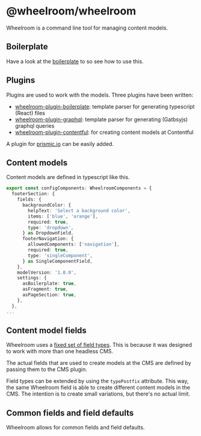 # @wheelroom/wheelroom

Wheelroom is a command line tool for managing content models.


## Boilerplate

Have a look at the [boilerplate](https://github.com/jaccomeijer/wheelroom/tree/master/packages/boilerplate) to so see how to use this.


## Plugins 

Plugins are used to work with the models. Three plugins have been written:

- [wheelroom-plugin-boilerplate](https://www.npmjs.com/package/@wheelroom/wheelroom-plugin-boilerplate): template parser for generating typescript (React) files
- [wheelroom-plugin-graphql](https://www.npmjs.com/package/@wheelroom//wheelroom-plugin-graphql): template parser for generating (Gatbsyjs) graphql queries
- [wheelroom-plugin-contentful](https://www.npmjs.com/package/@wheelroom/wheelroom-plugin-contentful): for creating content models at Contentful

A plugin for [prismic.io](https://prismic.io) can be easily added.


## Content models

Content models are defined in typescript like this.

```typescript
export const configComponents: WheelroomComponents = {
  footerSection: {
    fields: {
      backgroundColor: {
        helpText: 'Select a background color',
        items: ['blue', 'orange'],
        required: true,
        type: 'dropdown',
      } as DropdownField,
      footerNavigation: {
        allowedComponents: ['navigation'],
        required: true,
        type: 'singleComponent',
      } as SingleComponentField,
    },
    modelVersion: '1.0.0',
    settings: {
      asBoilerplate: true,
      asFragment: true,
      asPageSection: true,
    },
  },
...
```

## Content model fields

Wheelroom uses a [fixed set of field
types](https://github.com/jaccomeijer/wheelroom/blob/master/packages/%40jacco-meijer/wheelroom/src/types/wheelroom-fields.ts).
This is because it was designed to work with more than one headless CMS.

The actual fields that are used to create models at the CMS are defined by
passing them to the CMS plugin.

Field types can be extended by using the `typePostfix` attribute. This way, the
same Wheelroom field is able to create different content models in the CMS. The
intention is to create small variations, but there's no actual limit.


## Common fields and field defaults

Wheelroom allows for common fields and field defaults.
